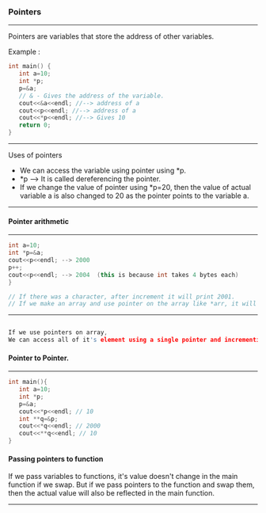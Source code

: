 ### Pointers

---

Pointers are variables that store the address of other variables.

Example : 

```cpp
int main() {
   int a=10;
   int *p;
   p=&a;
   // & - Gives the address of the variable.
   cout<<&a<<endl; //--> address of a
   cout<<p<<endl; //--> address of a
   cout<<*p<<endl; //--> Gives 10
   return 0;
}
```

---

Uses of pointers 

- We can access the variable using pointer using *p.
- *p --> It is called dereferencing the pointer.
- If we change the value of pointer using *p=20, then the value of actual variable a is also changed to 20 as the pointer points to the variable a.

---

#### Pointer arithmetic

---

```cpp
int a=10;
int *p=&a;
cout<<p<<endl; --> 2000
p++;
cout<<p<<endl; --> 2004  (this is because int takes 4 bytes each)
}

// If there was a character, after increment it will print 2001.
// If we make an array and use pointer on the array like *arr, it will print the first element of the array.
```

--- 

```cpp

If we use pointers on array,
We can access all of it's element using a single pointer and incrementing it's value.

```

#### Pointer to Pointer.

---

```cpp
int main(){
   int a=10;
   int *p;
   p=&a;
   cout<<*p<<endl; // 10
   int **q=&p;
   cout<<*q<<endl; // 2000
   cout<<**q<<endl; // 10
}

```

#### Passing pointers to function

If we pass variables to functions, it's value doesn't change in the main function if we swap.
But if we pass pointers to the function and swap them, then the actual value will also be reflected in the main function.

---


